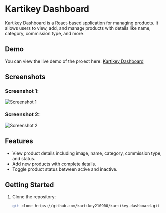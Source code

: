 # Kartikey Dashboard

Kartikey Dashboard is a React-based application for managing products. It allows users to view, add, and manage products with details like name, category, commission type, and more.

## Demo

You can view the live demo of the project here: [Kartikey Dashboard](https://kartikey-dashboard-ui.vercel.app/)

## Screenshots

### Screenshot 1:
![Screenshot 1](path_to_screenshot_1.png)

### Screenshot 2:
![Screenshot 2](path_to_screenshot_2.png)

## Features

- View product details including image, name, category, commission type, and status.
- Add new products with complete details.
- Toggle product status between active and inactive.

## Getting Started

1. Clone the repository:
   ```bash
   git clone https://github.com/kartikey210900/kartikey-dashboard.git
